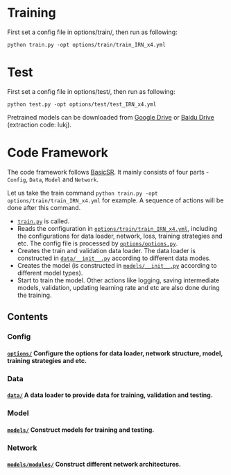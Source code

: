 # Training
First set a config file in options/train/, then run as following:

	python train.py -opt options/train/train_IRN_x4.yml

# Test
First set a config file in options/test/, then run as following:

	python test.py -opt options/test/test_IRN_x4.yml

Pretrained models can be downloaded from [Google Drive](https://drive.google.com/drive/folders/1K-DmWU7fO5Rf6EOmeW-8WEmhQQmX1pn7?usp=sharing) or [Baidu Drive](https://pan.baidu.com/s/1U38SjqVlqY5YVMsSFrkTsw) (extraction code: lukj).

# Code Framework
The code framework follows [BasicSR](https://github.com/xinntao/BasicSR/tree/master/codes). It mainly consists of four parts - `Config`, `Data`, `Model` and `Network`.

Let us take the train command `python train.py -opt options/train/train_IRN_x4.yml` for example. A sequence of actions will be done after this command. 

- [`train.py`](./train.py) is called. 
- Reads the configuration in [`options/train/train_IRN_x4.yml`](./options/train/train_IRN_x4.yml), including the configurations for data loader, network, loss, training strategies and etc. The config file is processed by [`options/options.py`](./options/options.py).
- Creates the train and validation data loader. The data loader is constructed in [`data/__init__.py`](./data/__init__.py) according to different data modes.
- Creates the model (is constructed in [`models/__init__.py`](./models/__init__.py) according to different model types). 
- Start to train the model. Other actions like logging, saving intermediate models, validation, updating learning rate and etc are also done during the training.  

## Contents

### Config
#### [`options/`](./options) Configure the options for data loader, network structure, model, training strategies and etc.

### Data
#### [`data/`](./data) A data loader to provide data for training, validation and testing.

### Model
#### [`models/`](./models) Construct models for training and testing.

### Network
#### [`models/modules/`](./models/modules) Construct different network architectures.

